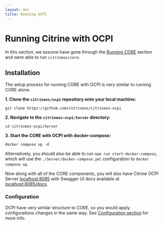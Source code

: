 ```yaml
---
layout: doc
title: Running OCPI
---
```


# Running Citrine with OCPI
In this section, we assume have gone through the [Running CORE](getting-started.md) section and were able 
to run `citrineos/core`. 

## Installation
The setup process for running CORE with OCPI is very similar to running CORE alone.

**1. Clone the `citrineos/ocpi` repository onto your local machine:**

    git clone https://github.com/citrineos/citrineos-ocpi

**2. Navigate to the `citrineos-ocpi/Server` directory:**

    cd citrineos-ocpi/Server

**3. Start the CORE with OCPI with docker-compose:**

    docker compose up -d

Alternatively, you should also be able to run `npm run start-docker-compose`, which will use the 
`./Server/docker-compose.yml` configuration to `docker compose up`.

Now along with all of the CORE components, you will also have Citrine OCPI Server [localhost:8085](http://localhost:8085) with Swagger UI docs available at [localhost:8085/docs](http://localhost:8085/docs).

### Configuration

OCPI have very similar structure to CORE, so you would apply configurations changes in the same way. See 
[Configuration section](getting-started.md/#configuration) for more info.
